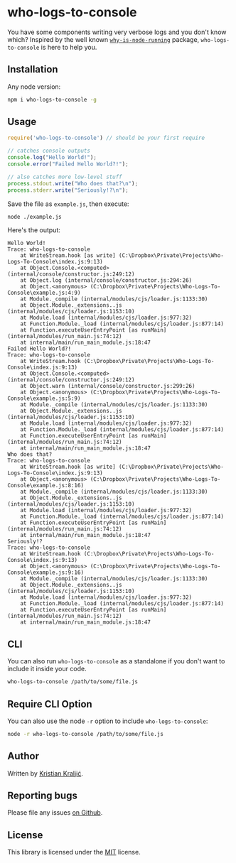 # who-logs-to-console

You have some components writing very verbose logs and you don't know which? Inspired by the well known [`why-is-node-running`](https://github.com/mafintosh/why-is-node-running) package, `who-logs-to-console` is here to help you.

## Installation

Any node version:

```bash
npm i who-logs-to-console -g
```

## Usage

```js
require('who-logs-to-console') // should be your first require

// catches console outputs
console.log("Hello World!");
console.error("Failed Hello World?!");

// also catches more low-level stuff
process.stdout.write("Who does that?\n");
process.stderr.write("Seriously!?\n");
```

Save the file as `example.js`, then execute:

```bash
node ./example.js
```

Here's the output:

```
Hello World!
Trace: who-logs-to-console
    at WriteStream.hook [as write] (C:\Dropbox\Private\Projects\Who-Logs-To-Console\index.js:9:13)
    at Object.Console.<computed> (internal/console/constructor.js:249:12)
    at Object.log (internal/console/constructor.js:294:26)
    at Object.<anonymous> (C:\Dropbox\Private\Projects\Who-Logs-To-Console\example.js:4:9)
    at Module._compile (internal/modules/cjs/loader.js:1133:30)
    at Object.Module._extensions..js (internal/modules/cjs/loader.js:1153:10)
    at Module.load (internal/modules/cjs/loader.js:977:32)
    at Function.Module._load (internal/modules/cjs/loader.js:877:14)
    at Function.executeUserEntryPoint [as runMain] (internal/modules/run_main.js:74:12)
    at internal/main/run_main_module.js:18:47
Failed Hello World?!
Trace: who-logs-to-console
    at WriteStream.hook (C:\Dropbox\Private\Projects\Who-Logs-To-Console\index.js:9:13)
    at Object.Console.<computed> (internal/console/constructor.js:249:12)
    at Object.warn (internal/console/constructor.js:299:26)
    at Object.<anonymous> (C:\Dropbox\Private\Projects\Who-Logs-To-Console\example.js:5:9)
    at Module._compile (internal/modules/cjs/loader.js:1133:30)
    at Object.Module._extensions..js (internal/modules/cjs/loader.js:1153:10)
    at Module.load (internal/modules/cjs/loader.js:977:32)
    at Function.Module._load (internal/modules/cjs/loader.js:877:14)
    at Function.executeUserEntryPoint [as runMain] (internal/modules/run_main.js:74:12)
    at internal/main/run_main_module.js:18:47
Who does that?
Trace: who-logs-to-console
    at WriteStream.hook [as write] (C:\Dropbox\Private\Projects\Who-Logs-To-Console\index.js:9:13)
    at Object.<anonymous> (C:\Dropbox\Private\Projects\Who-Logs-To-Console\example.js:8:16)
    at Module._compile (internal/modules/cjs/loader.js:1133:30)
    at Object.Module._extensions..js (internal/modules/cjs/loader.js:1153:10)
    at Module.load (internal/modules/cjs/loader.js:977:32)
    at Function.Module._load (internal/modules/cjs/loader.js:877:14)
    at Function.executeUserEntryPoint [as runMain] (internal/modules/run_main.js:74:12)
    at internal/main/run_main_module.js:18:47
Seriously!?
Trace: who-logs-to-console
    at WriteStream.hook (C:\Dropbox\Private\Projects\Who-Logs-To-Console\index.js:9:13)
    at Object.<anonymous> (C:\Dropbox\Private\Projects\Who-Logs-To-Console\example.js:9:16)
    at Module._compile (internal/modules/cjs/loader.js:1133:30)
    at Object.Module._extensions..js (internal/modules/cjs/loader.js:1153:10)
    at Module.load (internal/modules/cjs/loader.js:977:32)
    at Function.Module._load (internal/modules/cjs/loader.js:877:14)
    at Function.executeUserEntryPoint [as runMain] (internal/modules/run_main.js:74:12)
    at internal/main/run_main_module.js:18:47
```

## CLI

You can also run `who-logs-to-console` as a standalone if you don't want to include it inside your code.

```bash
who-logs-to-console /path/to/some/file.js
```

## Require CLI Option

You can also use the node `-r` option to include `who-logs-to-console`:

```bash
node -r who-logs-to-console /path/to/some/file.js
```

## Author

Written by [Kristian Kraljić](https://kra.lc/).

## Reporting bugs

Please file any issues [on Github](https://github.com/kristian/who-logs-to-console).

## License

This library is licensed under the [MIT](LICENSE) license.